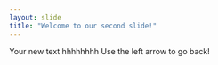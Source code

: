 ```yaml
---
layout: slide
title: "Welcome to our second slide!"
---
```

Your new text  hhhhhhhh
Use the left arrow to go back!
